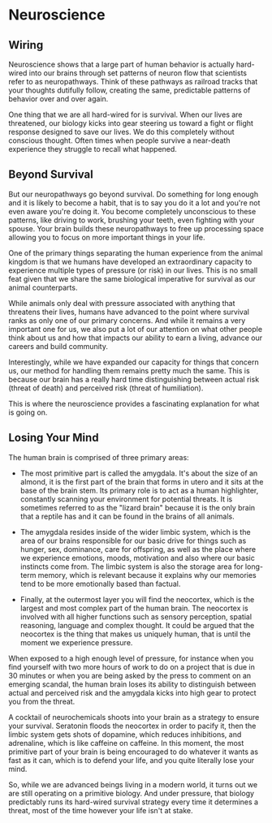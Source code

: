 # Neuroscience


## Wiring
Neuroscience shows that a large part of human behavior is actually hard-wired into our brains through set patterns of neuron flow that scientists refer to as neuropathways. Think of these pathways as railroad tracks that your thoughts dutifully follow, creating the same, predictable patterns of behavior over and over again.

One thing that we are all hard-wired for is survival. When our lives are threatened, our biology kicks into gear steering us toward a fight or flight response designed to save our lives. We do this completely without conscious thought. Often times when people survive a near-death experience they struggle to recall what happened.

## Beyond Survival
But our neuropathways go beyond survival. Do something for long enough and it is likely to become a habit, that is to say you do it a lot and you're not even aware you're doing it. You become completely unconscious to these patterns, like driving to work, brushing your teeth, even fighting with your spouse. Your brain builds these neuropathways to free up processing space allowing you to focus on more important things in your life.

One of the primary things separating the human experience from the animal kingdom is that we humans have developed an extraordinary capacity to experience multiple types of pressure (or risk) in our lives. This is no small feat given that we share the same biological imperative for survival as our animal counterparts.

While animals only deal with pressure associated with anything that threatens their lives, humans have advanced to the point where survival ranks as only one of our primary concerns. And while it remains a very important one for us, we also put a lot of our attention on what other people think about us and how that impacts our ability to earn a living, advance our careers and build community.

Interestingly, while we have expanded our capacity for things that concern us, our method for handling them remains pretty much the same. This is because our brain has a really hard time distinguishing between actual risk (threat of death) and perceived risk (threat of humiliation).

This is where the neuroscience provides a fascinating explanation for what is going on.


## Losing Your Mind

The human brain is comprised of three primary areas:
* The most primitive part is called the amygdala. It's about the size of an almond, it is the first part of the brain that forms in utero and it sits at the base of the brain stem. Its primary role is to act as a human highlighter, constantly scanning your environment for potential threats. It is sometimes referred to as the "lizard brain" because it is the only brain that a reptile has and it can be found in the brains of all animals.

* The amygdala resides inside of the wider limbic system, which is the area of our brains responsible for our basic drive for things such as hunger, sex, dominance, care for offspring, as well as the place where we experience emotions, moods, motivation and also where our basic instincts come from. The limbic system is also the storage area for long-term memory, which is relevant because it explains why our memories tend to be more emotionally based than factual.

* Finally, at the outermost layer you will find the neocortex, which is the largest and most complex part of the human brain. The neocortex is involved with all higher functions such as sensory perception, spatial reasoning, language and complex thought. It could be argued that the neocortex is the thing that makes us uniquely human, that is until the moment we experience pressure.

When exposed to a high enough level of pressure, for instance when you find yourself with two more hours of work to do on a project that is due in 30 minutes or when you are being asked by the press to comment on an emerging scandal, the human brain loses its ability to distinguish between actual and perceived risk and the amygdala kicks into high gear to protect you from the threat.

A cocktail of neurochemicals shoots into your brain as a strategy to ensure your survival. Seratonin floods the neocortex in order to pacify it, then the limbic system gets shots of dopamine, which reduces inhibitions, and adrenaline, which is like caffeine on caffeine. In this moment, the most primitive part of your brain is being encouraged to do whatever it wants as fast as it can, which is to defend your life, and you quite literally lose your mind.

So, while we are advanced beings living in a modern world, it turns out we are still operating on a primitive biology. And under pressure, that biology predictably runs its hard-wired survival strategy every time it determines a threat, most of the time however your life isn't at stake.